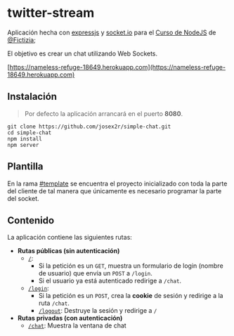 # twitter-stream

Aplicación hecha con [expressjs](http://expressjs.com/) y [socket.io](http://socket.io) para el [Curso de NodeJS](https://github.com/Fictizia/Curso-Node.js-para-desarrolladores-Front-end_ed5) de [@Fictizia](https://github.com/Fictizia);

El objetivo es crear un chat utilizando Web Sockets.

[https://nameless-refuge-18649.herokuapp.com](https://nameless-refuge-18649.herokuapp.com)

## Instalación

> Por defecto la aplicación arrancará en el puerto **8080**.

```
git clone https://github.com/josex2r/simple-chat.git
cd simple-chat
npm install
npm server
```

## Plantilla

En la rama [#template](https://github.com/josex2r/simple-chat/tree/template) se encuentra el proyecto inicializado con toda la parte del cliente de tal manera que únicamente es necesario programar la parte del socket.

## Contenido

La aplicación contiene las siguientes rutas:

- **Rutas públicas (sin autenticación)**
  - [`/`](routes/index.js):
    - Si la petición es un `GET`, muestra un formulario de login (nombre de usuario) que envía un `POST` a `/login`.
    - Si el usuario ya está autenticado redirige a `/chat`.
  - [`/login`](routes/login.js):
    - Si la petición es un `POST`, crea la **cookie** de sesión y redirige a la ruta `/chat`.
    - [`/logout`](routes/login.js): Destruye la sesión y redirige a `/`
- **Rutas privadas (con autenticación)**
  - [`/chat`](routes/chat.js): Muestra la ventana de chat
